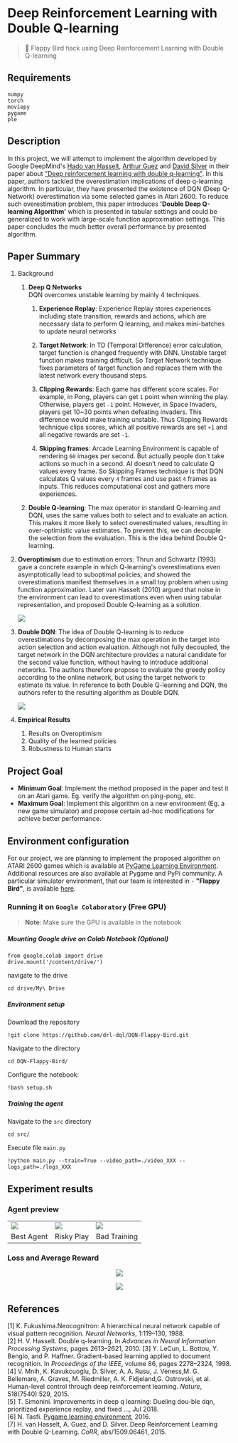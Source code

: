 # Deep Reinforcement Learning with Double Q-learning

> 🤖 Flappy Bird hack using Deep Reinforcement Learning with Double Q-learning

## Requirements

```
numpy
torch
moviepy
pygame
ple
```

## Description

In this project, we will attempt to implement the algorithm developed by Google DeepMind's [Hado van Hasselt](https://hadovanhasselt.com/about/), [Arthur Guez](http://www.gatsby.ucl.ac.uk/~aguez/) and [David Silver](http://www0.cs.ucl.ac.uk/staff/d.silver/web/Home.html) in their paper about ["Deep reinforcement learning with double q-learning"](https://arxiv.org/abs/1509.06461). In this paper, authors tackled the overestimation implications of deep q-learning algorithm. In particular, they have presented the existence of DQN (Deep Q-Network) overestimation via some selected games in Atari 2600. To reduce such overestimation problem, this paper introduces **'Double Deep Q-learning Algorithm'** which is presented in tabular settings and could be generalized to work with large-scale function approximation settings. This paper concludes the much better overall performance by presented algorithm.


## Paper Summary

1. Background

    1. **Deep Q Networks**  
    DQN overcomes unstable learning by mainly 4 techniques.

        1. **Experience Replay**: Experience Replay stores experiences including state transition, rewards and actions, which are necessary data to perform Q learning, and makes mini-batches to update neural networks

        2. **Target Network**: In TD (Temporal Difference) error calculation, target function is changed frequently with DNN. Unstable target function makes training difficult. So Target Network technique fixes parameters of target function and replaces them with the latest network every thousand steps.

        3. **Clipping Rewards**: Each game has different score scales. For example, in Pong, players can get `1` point when winning the play. Otherwise, players get `-1` point. However, in Space Invaders, players get 10~30 points when defeating invaders. This difference would make training unstable. Thus Clipping Rewards technique clips scores, which all positive rewards are set `+1` and all negative rewards are set `-1`.

        4. **Skipping frames**: Arcade Learning Environment is capable of rendering `60` images per second. But actually people don't take actions so much in a second. AI doesn’t need to calculate Q values every frame. So Skipping Frames technique is that DQN calculates Q values every `4` frames and use past `4` frames as inputs. This reduces computational cost and gathers more experiences.

    1. **Double Q-learning**: The max operator in standard Q-learning and DQN, uses the same values both to select and to evaluate an action. This makes it more likely to select overestimated values, resulting in over-optimistic value estimates. To prevent this, we can decouple the selection from the evaluation. This is the idea behind Double Q-learning.

2. **Overoptimism** due to estimation errors: Thrun and Schwartz (1993) gave a concrete example in which Q-learning's overestimations even asymptotically lead to suboptimal policies, and showed the overestimations manifest themselves in a small toy problem when using function approximation. Later van Hasselt (2010) argued that noise in the environment can lead to overestimations even when using tabular representation, and proposed Double Q-learning as a solution.

    ![](./fig/overoptimization.png)

3. **Double DQN**: The idea of Double Q-learning is to reduce overestimations by decomposing the max operation in the target into action selection and action evaluation. Although not fully decoupled, the target network in the DQN architecture provides a natural candidate for the second value function, without having to introduce additional networks. The authors therefore propose to evaluate the greedy policy according to the online network, but using the target network to estimate its value. In reference to both Double Q-learning and DQN, the authors refer to the resulting algorithm as Double DQN.

    ![](./fig/ddqn.png)

4. **Empirical Results**
    1. Results on Overoptimism
    2. Quality of the learned policies
    3. Robustness to Human starts


## Project Goal

- **Minimum Goal**: Implement the method proposed in the paper and test it on an Atari game. Eg. verify the algorithm on ping-pong, etc.
- **Maximum Goal**: Implement this algorithm on a new environment (Eg. a new game simulator) and propose certain ad-hoc modifications for achieve better performance.


## Environment configuration

For our project, we are planning to implement the proposed algorithm on ATARI 2600 games which is available at [PyGame Learning Environment](https://pygame-learning-environment.readthedocs.io/en/latest/). Additional resources are also available at Pygame and PyPi community. A particular simulator environment, that our team is interested in - **"Flappy Bird"**, is available [here](https://github.com/ntasfi/PyGame-Learning-Environment).

### Running it on `Google Colaboratory` (Free GPU)

> **Note**: Make sure the GPU is available in the notebook

##### Mounting Google drive on Colab Notebook (Optional)

```
from google.colab import drive
drive.mount('/content/drive/')
```

navigate to the drive

```
cd drive/My\ Drive
```

##### Environment setup

Download the repository

```
!git clone https://github.com/drl-dql/DQN-Flappy-Bird.git
```

Navigate to the directory

```
cd DQN-Flappy-Bird/
```

Configure the notebook:

```
!bash setup.sh
```

##### Training the agent

Navigate to the `src` directory

```
cd src/
```

Execute file `main.py`

```
!python main.py --train=True --video_path=./video_XXX --logs_path=./logs_XXX 
```

## Experiment results

### Agent preview


<table class="tg">
  <tr>
    <td class="tg-c3ow"><img src="./gifs/env_78000.gif"></td>
    <td class="tg-c3ow"><img src="./gifs/env_92000.gif"></td>
    <td class="tg-c3ow"><img src="./gifs/env_100000.gif"></td>
  </tr>
  <tr>
    <td class="tg-c3ow">Best Agent</td>
    <td class="tg-c3ow">Risky Play</td>
    <td class="tg-c3ow">Bad Training</td>
  </tr>
</table>


### Loss and Average Reward

<p align="center">
  <img src="./fig/best.png" />
</p>

<p align="center">
  <img src="./fig/worst.png" />
</p>


## References

[1] K. Fukushima.Neocognitron: A hierarchical neural network capable of visual pattern recognition. *Neural Networks*, 1:119–130, 1988.  
[2] H. V. Hasselt. Double q-learning. In *Advances in Neural Information Processing Systems*, pages 2613–2621, 2010.
[3] Y. LeCun, L. Bottou, Y. Bengio, and P. Haffner. Gradient-based learning applied to document recognition. In *Proceedings of the IEEE*, volume 86, pages 2278–2324, 1998.  
[4] V. Mnih, K. Kavukcuoglu, D. Silver, A. A. Rusu, J. Veness,M. G. Bellemare, A. Graves, M. Riedmiller, A. K. Fidjeland,G. Ostrovski, et al. Human-level control through deep reinforcement learning. *Nature*, 518(7540):529, 2015.  
[5] T. Simonini. Improvements in deep q learning: Dueling dou-ble dqn, prioritized experience replay, and fixed ..., Jul 2018.  
[6] N. Tasfi. [Pygame learning environment](https://github.com/ntasfi/PyGame-Learning-Environment), 2016.  
[7] H. van Hasselt, A. Guez, and D. Silver. Deep Reinforcement Learning with Double Q-Learning. *CoRR*, abs/1509.06461, 2015.


